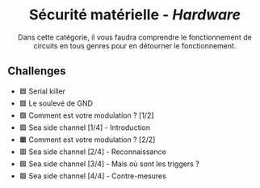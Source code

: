 <div align="center">
  <h1>Sécurité matérielle - <i>Hardware</i></h1>
  <p>
    Dans cette catégorie, il vous faudra comprendre le fonctionnement de circuits en tous genres pour en détourner le fonctionnement.
  </p>
</div>

## Challenges
- 🟦 Serial killer
- 🟩 Le soulevé de GND
- 🟩 Comment est votre modulation ? [1/2]
- 🟩 Sea side channel [1/4] - Introduction
- 🟧 Comment est votre modulation ? [2/2]
- 🟥 Sea side channel [2/4] - Reconnaissance
- 🟪 Sea side channel [3/4] - Mais où sont les triggers ?
- 🟪 Sea side channel [4/4] - Contre-mesures
